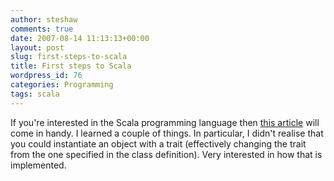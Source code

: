 ```yaml
---
author: steshaw
comments: true
date: 2007-08-14 11:13:13+00:00
layout: post
slug: first-steps-to-scala
title: First steps to Scala
wordpress_id: 76
categories: Programming
tags: scala
---
```


If you're interested in the Scala programming language then [this
article](http://www.artima.com/scalazine/articles/steps.html) will come in
handy. I learned a couple of things. In particular, I didn't realise that
you could instantiate an object with a trait (effectively changing the trait
from the one specified in the class definition). Very interested in how that
is implemented.
